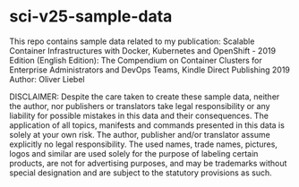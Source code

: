 # sci-v25-sample-data
This repo contains sample data related to my publication: 
Scalable Container Infrastructures with Docker, Kubernetes and OpenShift - 2019 Edition 
(English Edition): The Compendium on Container Clusters for Enterprise Administrators and DevOps Teams, 
Kindle Direct Publishing 2019
Author: Oliver Liebel

DISCLAIMER:
Despite the care taken to create these sample data, neither the author, nor publishers or translators take legal responsibility or any liability for possible mistakes in this data and their consequences. The application of all topics, manifests and commands presented in this data  is solely at your own risk. The author, publisher and/or translator assume explicitly no legal responsibility.
The used names, trade names, pictures, logos and similar are used solely for the purpose of labeling certain products, are not for advertising purposes, and may be trademarks without special designation and are subject to the statutory provisions as such.



